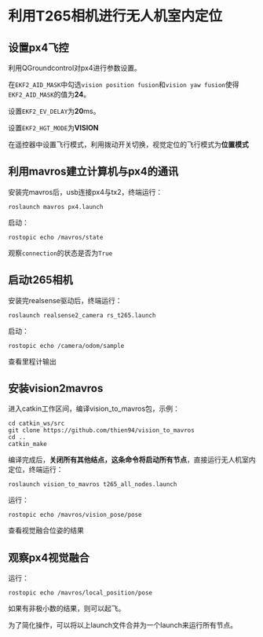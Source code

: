 # 利用T265相机进行无人机室内定位 

## 设置px4飞控

利用QGroundcontrol对px4进行参数设置。

在`EKF2_AID_MASK`中勾选`vision position fusion`和`vision yaw fusion`使得`EKF2_AID_MASK`的值为**24**。

设置`EKF2_EV_DELAY`为**20**ms。

设置`EKF2_HGT_MODE`为**VISION**

在遥控器中设置飞行模式，利用拨动开关切换，视觉定位的飞行模式为**位置模式**

## 利用mavros建立计算机与px4的通讯

安装完mavros后，usb连接px4与tx2，终端运行：

`roslaunch mavros px4.launch`

启动：

`rostopic echo /mavros/state`

观察`connection`的状态是否为`True`

## 启动t265相机

安装完realsense驱动后，终端运行：

`roslaunch realsense2_camera rs_t265.launch`

启动：

`rostopic echo /camera/odom/sample`

查看里程计输出

## 安装vision2mavros

进入catkin工作区间，编译vision_to_mavros包，示例：

```
cd catkin_ws/src
git clone https://github.com/thien94/vision_to_mavros
cd ..
catkin_make
```

编译完成后，**关闭所有其他结点，这条命令将启动所有节点**，直接运行无人机室内定位，终端运行：

`roslaunch vision_to_mavros t265_all_nodes.launch`

运行：

`rostopic echo /mavros/vision_pose/pose`

查看视觉融合位姿的结果

## 观察px4视觉融合

运行：

`rostopic echo /mavros/local_position/pose`

如果有非极小数的结果，则可以起飞。

为了简化操作，可以将以上launch文件合并为一个launch来运行所有节点。
